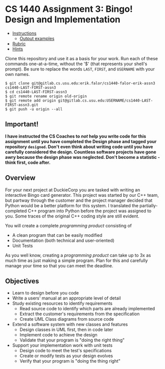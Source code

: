 # CS 1440 Assignment 3: Bingo! Design and Implementation

*   [Instructions](./instructions/README.md)
    *   [Output examples](./instructions/examples/)
*   [Rubric](./instructions/Rubric.md)
*   [Hints](./instructions/Hints.md)

Clone this repository and use it as a basis for your work.  Run each of these commands one-at-a-time, without the '$' (that represents your shell's prompt).  Be sure to replace the words `LAST`, `FIRST`, and `USERNAME` with your own names.

```
$ git clone git@gitlab.cs.usu.edu:erik.falor/cs1440-falor-erik-assn3 cs1440-LAST-FIRST-assn3
$ cd cs1440-LAST-FIRST-assn3
$ git remote rename origin old-origin
$ git remote add origin git@gitlab.cs.usu.edu:USERNAME/cs1440-LAST-FIRST-assn3.git
$ git push -u origin --all
```

## Important!
**I have instructed the CS Coaches to _not_ help you write code for this assignment until you have completed the Design phase and tagged your repository `designed`.  Don't even think about writing code until you have carefully considered the design.  Countless software projects have gone awry because the design phase was neglected.  Don't become a statistic - think first, code after.**


## Overview

For your next project at DuckieCorp you are tasked with writing an interactive Bingo card generator.  This project was started by our C++ team, but partway through the customer and the project manager decided that Python would be a better platform for this system.  I translated the partially-completed C++ program into Python before the project was assigned to you.  Some traces of the original C++ coding style are still evident.

You will create a complete *programming product* consisting of

*   A clean program that can be easily modified
*   Documentation (both technical and user-oriented)
*   Unit Tests

As you well know, creating a *programming product* can take up to 3x as much time as just making a simple program.  Plan for this and carefully manage your time so that you can meet the deadline.

## Objectives

*   Learn to design before you code
*   Write a users' manual at an appropriate level of detail
*   Study existing resources to identify requirements
    *   Read source code to identify which parts are already implemented
    *   Extract the customer's requirements from the specification
    *   Create UML Class diagrams from source code
*   Extend a software system with new classes and features
    *   Design classes in UML first, then in code later
    *   Implement code to achieve the design
    *   Validate that your program is "doing the right thing"
*   Support your implementation work with unit tests
    *   Design code to meet the test's specifications
    *   Create or modify tests as your design evolves
    *   Verify that your program is "doing the thing right"
